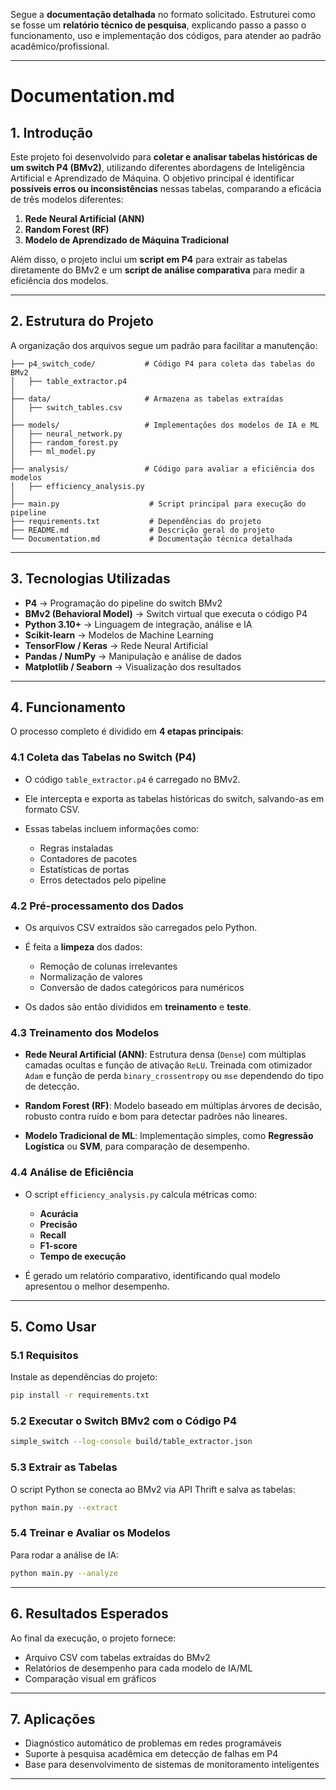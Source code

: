 Segue a **documentação detalhada** no formato solicitado.
Estruturei como se fosse um **relatório técnico de pesquisa**, explicando passo a passo o funcionamento, uso e implementação dos códigos, para atender ao padrão acadêmico/profissional.

---

# Documentation.md

## 1. Introdução

Este projeto foi desenvolvido para **coletar e analisar tabelas históricas de um switch P4 (BMv2)**, utilizando diferentes abordagens de Inteligência Artificial e Aprendizado de Máquina.
O objetivo principal é identificar **possíveis erros ou inconsistências** nessas tabelas, comparando a eficácia de três modelos diferentes:

1. **Rede Neural Artificial (ANN)**
2. **Random Forest (RF)**
3. **Modelo de Aprendizado de Máquina Tradicional**

Além disso, o projeto inclui um **script em P4** para extrair as tabelas diretamente do BMv2 e um **script de análise comparativa** para medir a eficiência dos modelos.

---

## 2. Estrutura do Projeto

A organização dos arquivos segue um padrão para facilitar a manutenção:

```
├── p4_switch_code/           # Código P4 para coleta das tabelas do BMv2
│   ├── table_extractor.p4
│
├── data/                     # Armazena as tabelas extraídas
│   ├── switch_tables.csv
│
├── models/                   # Implementações dos modelos de IA e ML
│   ├── neural_network.py
│   ├── random_forest.py
│   ├── ml_model.py
│
├── analysis/                 # Código para avaliar a eficiência dos modelos
│   ├── efficiency_analysis.py
│
├── main.py                    # Script principal para execução do pipeline
├── requirements.txt           # Dependências do projeto
├── README.md                  # Descrição geral do projeto
└── Documentation.md           # Documentação técnica detalhada
```

---

## 3. Tecnologias Utilizadas

* **P4** → Programação do pipeline do switch BMv2
* **BMv2 (Behavioral Model)** → Switch virtual que executa o código P4
* **Python 3.10+** → Linguagem de integração, análise e IA
* **Scikit-learn** → Modelos de Machine Learning
* **TensorFlow / Keras** → Rede Neural Artificial
* **Pandas / NumPy** → Manipulação e análise de dados
* **Matplotlib / Seaborn** → Visualização dos resultados

---

## 4. Funcionamento

O processo completo é dividido em **4 etapas principais**:

### 4.1 Coleta das Tabelas no Switch (P4)

* O código `table_extractor.p4` é carregado no BMv2.
* Ele intercepta e exporta as tabelas históricas do switch, salvando-as em formato CSV.
* Essas tabelas incluem informações como:

  * Regras instaladas
  * Contadores de pacotes
  * Estatísticas de portas
  * Erros detectados pelo pipeline

### 4.2 Pré-processamento dos Dados

* Os arquivos CSV extraídos são carregados pelo Python.
* É feita a **limpeza** dos dados:

  * Remoção de colunas irrelevantes
  * Normalização de valores
  * Conversão de dados categóricos para numéricos
* Os dados são então divididos em **treinamento** e **teste**.

### 4.3 Treinamento dos Modelos

* **Rede Neural Artificial (ANN)**:
  Estrutura densa (`Dense`) com múltiplas camadas ocultas e função de ativação `ReLU`.
  Treinada com otimizador `Adam` e função de perda `binary_crossentropy` ou `mse` dependendo do tipo de detecção.

* **Random Forest (RF)**:
  Modelo baseado em múltiplas árvores de decisão, robusto contra ruído e bom para detectar padrões não lineares.

* **Modelo Tradicional de ML**:
  Implementação simples, como **Regressão Logística** ou **SVM**, para comparação de desempenho.

### 4.4 Análise de Eficiência

* O script `efficiency_analysis.py` calcula métricas como:

  * **Acurácia**
  * **Precisão**
  * **Recall**
  * **F1-score**
  * **Tempo de execução**
* É gerado um relatório comparativo, identificando qual modelo apresentou o melhor desempenho.

---

## 5. Como Usar

### 5.1 Requisitos

Instale as dependências do projeto:

```bash
pip install -r requirements.txt
```

### 5.2 Executar o Switch BMv2 com o Código P4

```bash
simple_switch --log-console build/table_extractor.json
```

### 5.3 Extrair as Tabelas

O script Python se conecta ao BMv2 via API Thrift e salva as tabelas:

```bash
python main.py --extract
```

### 5.4 Treinar e Avaliar os Modelos

Para rodar a análise de IA:

```bash
python main.py --analyze
```

---

## 6. Resultados Esperados

Ao final da execução, o projeto fornece:

* Arquivo CSV com tabelas extraídas do BMv2
* Relatórios de desempenho para cada modelo de IA/ML
* Comparação visual em gráficos

---

## 7. Aplicações

* Diagnóstico automático de problemas em redes programáveis
* Suporte à pesquisa acadêmica em detecção de falhas em P4
* Base para desenvolvimento de sistemas de monitoramento inteligentes

---